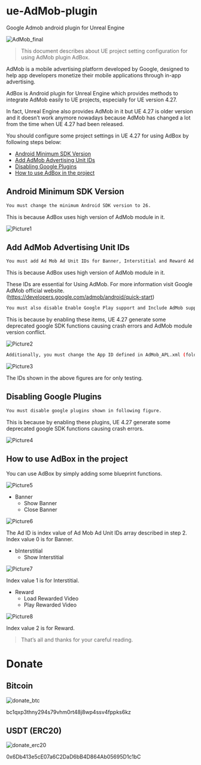 # ue-AdMob-plugin

 Google Admob android plugin for Unreal Engine

![AdMob_final](https://github.com/user-attachments/assets/6973bea6-aa2d-4d43-8404-6b930a18dbbf)

> This document describes about UE project setting configuration for using AdMob plugin AdBox.

AdMob is a mobile advertising platform developed by Google, designed to help app developers monetize their mobile applications through in-app advertising.

AdBox is Android plugin for Unreal Engine which provides methods to integrate AdMob easily to UE projects, especially for UE version 4.27.

In fact, Unreal Engine also provides AdMob in it but UE 4.27 is older version and it doesn’t work anymore nowadays because AdMob has changed a lot from the time when UE 4.27 had been released.

You should configure some project settings in UE 4.27 for using AdBox by following steps below:

- [Android Minimum SDK Version](#android-minimum-sdk-version)
- [Add AdMob Advertising Unit IDs](#add-admob-advertising-unit-ids)
- [Disabling Google Plugins](#disabling-google-plugins)
- [How to use AdBox in the project](#how-to-use-adbox-in-the-project)

## Android Minimum SDK Version

```sh
You must change the minimum Android SDK version to 26.
```

This is because AdBox uses high version of AdMob module in it.

![Picture1](https://github.com/user-attachments/assets/52d1c3a6-6ec2-4eeb-b783-af254f565a50)

## Add AdMob Advertising Unit IDs

```sh
You must add Ad Mob Ad Unit IDs for Banner, Interstitial and Reward Ad.
```

This is because AdBox uses high version of AdMob module in it.

These IDs are essential for Using AdMob. For more information visit Google AdMob official website. (https://developers.google.com/admob/android/quick-start)

```sh
You must also disable Enable Google Play support and Include AdMob support for ads options.
```

This is because by enabling these items, UE 4.27 generate some deprecated google SDK functions causing crash errors and AdMob module version conflict.

![Picture2](https://github.com/user-attachments/assets/72658a65-8e12-4a8b-b509-00d23b1d483a)

```sh
Additionally, you must change the App ID defined in AdMob_APL.xml (folder path in plugin: AdBox\Source\AdMob).
```

![Picture3](https://github.com/user-attachments/assets/0d4869db-0b72-44f1-855c-ea0394dc1255)

The IDs shown in the above figures are for only testing.

## Disabling Google Plugins

```sh
You must disable google plugins shown in following figure.
```

This is because by enabling these plugins, UE 4.27 generate some deprecated google SDK functions causing crash errors.

![Picture4](https://github.com/user-attachments/assets/40cadfc8-07d0-4d47-b9f5-c49809318d79)

## How to use AdBox in the project

You can use AdBox by simply adding some blueprint functions.

![Picture5](https://github.com/user-attachments/assets/738534d9-5af4-4600-b162-d7b831876774)

- Banner
  - Show Banner
  - Close Banner

![Picture6](https://github.com/user-attachments/assets/73a044b5-0d34-4f63-92b8-b02617f10931)

The Ad ID is index value of Ad Mob Ad Unit IDs array described in step 2.
Index value 0 is for Banner.

- bInterstitial
  - Show Interstitial

![Picture7](https://github.com/user-attachments/assets/9486e3c1-751d-4d87-9407-ecb54a744f15)

Index value 1 is for Interstitial.

- Reward
  - Load Rewarded Video
  - Play Rewarded Video

![Picture8](https://github.com/user-attachments/assets/4bf501c3-c0b8-4f58-964a-c796f9f247b3)

Index value 2 is for Reward.

> That’s all and thanks for your careful reading.

# Donate

## Bitcoin

![donate_btc](https://github.com/user-attachments/assets/4660ef37-d75e-457c-8cb8-45f819767c62)

bc1qxp3thny294s79vhm0rt48j8wp4ssv4fppks6kz

## USDT (ERC20)

![donate_erc20](https://github.com/user-attachments/assets/3d72f2f6-aa3f-4d22-bc6a-1bc82cc4d5b2)

0x6Db413e5cE07a6C2DaD6bB4D864Ab05695D1c1bC

